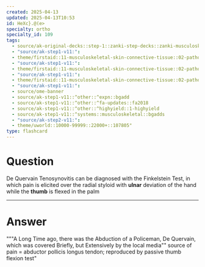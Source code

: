 ```yaml
---
created: 2025-04-13
updated: 2025-04-13T10:53
id: HeXc}.@(e>
specialty: ortho
specialty_id: 109
tags:
  - source/ak-original-decks::step-1::zanki-step-decks::zanki-musculoskeletal::musculoskeletal-pathology
  - "source/ak-step1-v11:": 
  - theme/firstaid::11-musculoskeletal-skin-connective-tissue::02-pathology::02-wrist-&-hand-injuries::de-quervain-tenosynovitis
  - "source/ak-step1-v11:": 
  - theme/firstaid::11-musculoskeletal-skin-connective-tissue::02-pathology::05-common-msk-conditions
  - "source/ak-step1-v11:": 
  - theme/firstaid::11-musculoskeletal-skin-connective-tissue::02-pathology::05-common-msk-conditions::de-quervain-tenosynovitis
  - "source/ak-step1-v11:": 
  - source/ome-banner
  - source/ak-step1-v11::^other::^expn::bgadd
  - source/ak-step1-v11::^other::^fa-updates::fa2018
  - source/ak-step1-v11::^other::^highyield::1-highyield
  - source/ak-step1-v11::^systems::musculoskeletal::bgadds
  - "source/ak-step2-v11:": 
  - theme/uworld::10000-99999::22000+::107805"
type: flashcard
---
```


# Question
De Quervain Tenosynovitis can be diagnosed with the Finkelstein Test, in which pain is elicited over the radial styloid with **ulnar** deviation of the hand while the **thumb** is flexed in the palm

---

# Answer
"""A Long Time ago, there was the Abduction of a Policeman, De Quervain, which was covered Briefly, but Extensively by the local media""  source of pain = abductor pollicis longus tendon; reproduced by passive thumb flexion test"